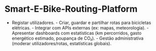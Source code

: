 # Smart-E-Bike-Routing-Platform
- Registar utilizadores. - Criar, guardar e partilhar rotas para bicicletas elétricas. - Integrar com APIs externas (ex: mapas, meteorologia). - Apresentar dashboards com estatísticas (km percorridos, gasto energético estimado, poupança de CO₂). - Gestão administrativa (moderar utilizadores/rotas, estatísticas globais).
